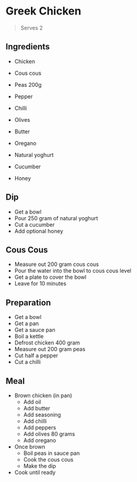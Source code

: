 # Greek Chicken

> Serves 2

## Ingredients

- Chicken
- Cous cous

- Peas 200g
- Pepper
- Chilli
- Olives

- Butter
- Oregano

- Natural yoghurt
- Cucumber
- Honey

## Dip

- Get a bowl
- Pour 250 gram of natural yoghurt
- Cut a cucumber
- Add optional honey

## Cous Cous

- Measure out 200 gram cous cous
- Pour the water into the bowl to cous cous level
- Get a plate to cover the bowl
- Leave for 10 minutes

## Preparation

- Get a bowl
- Get a pan
- Get a sauce pan
- Boil a kettle
- Defrost chicken 400 gram
- Measure out 200 gram peas
- Cut half a pepper
- Cut a chilli

## Meal

- Brown chicken (in pan)
  - Add oil
  - Add butter
  - Add seasoning
  - Add chilli
  - Add peppers
  - Add olives 80 grams
  - Add oregano
- Once brown
  - Boil peas in sauce pan
  - Cook the cous cous
  - Make the dip
- Cook until ready
